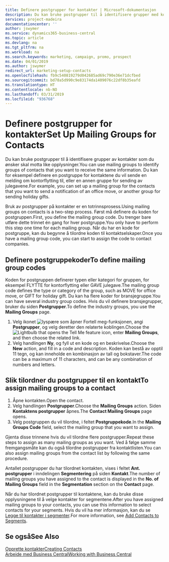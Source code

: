 ```yaml
---
title: Definere postgrupper for kontakter | Microsoft-dokumentasjon
description: Du kan bruke postgrupper til å identifisere grupper med kontakter du vil skal motta samme informasjon, for eksempel for en markedsføringskampanje.
services: project-madeira
documentationcenter: ''
author: jswymer
ms.service: dynamics365-business-central
ms.topic: article
ms.devlang: na
ms.tgt_pltfrm: na
ms.workload: na
ms.search.keywords: marketing, campaign, promo, prospect
ms.date: 04/01/2019
ms.author: jswymer
redirect_url: marketing-setup-contacts
ms.openlocfilehash: fb9c540819279d042685ad69c790e36e71dcfbed
ms.sourcegitcommit: bd78a5d990c9e83174da1409076c22df8b35eafd
ms.translationtype: HT
ms.contentlocale: nb-NO
ms.lasthandoff: 03/31/2019
ms.locfileid: "936768"
---
```

# <a name="set-up-mailing-groups-for-contacts"></a><span data-ttu-id="24b12-103">Definere postgrupper for kontakter</span><span class="sxs-lookup"><span data-stu-id="24b12-103">Set Up Mailing Groups for Contacts</span></span>
<span data-ttu-id="24b12-104">Du kan bruke postgrupper til å identifisere grupper av kontakter som du ønsker skal motta like opplysninger.</span><span class="sxs-lookup"><span data-stu-id="24b12-104">You can use mailing groups to identify groups of contacts that you want to receive the same information.</span></span> <span data-ttu-id="24b12-105">Du kan for eksempel definere en postgruppe for kontaktene du vil sende en melding om kontorflytting til, eller en annen gruppe for sending av julegavene.</span><span class="sxs-lookup"><span data-stu-id="24b12-105">For example, you can set up a mailing group for the contacts that you want to send a notification of an office move, or another group for sending holiday gifts.</span></span>

<span data-ttu-id="24b12-106">Bruk av postgrupper på kontakter er en totrinnsprosess.</span><span class="sxs-lookup"><span data-stu-id="24b12-106">Using mailing groups on contacts is a two-step process.</span></span> <span data-ttu-id="24b12-107">Først må definere du koden for postgruppen.</span><span class="sxs-lookup"><span data-stu-id="24b12-107">First, you define the mailing group code.</span></span> <span data-ttu-id="24b12-108">Du trenger bare utføre dette trinnet én gang for hver postgruppe.</span><span class="sxs-lookup"><span data-stu-id="24b12-108">You only have to perform this step one time for each mailing group.</span></span> <span data-ttu-id="24b12-109">Når du har en kode for postgruppe, kan du begynne å tilordne koden til kontaktselskaper.</span><span class="sxs-lookup"><span data-stu-id="24b12-109">Once you have a mailing group code, you can start to assign the code to contact companies.</span></span>

## <a name="to-define-mailing-group-codes"></a><span data-ttu-id="24b12-110">Definere postgruppekoder</span><span class="sxs-lookup"><span data-stu-id="24b12-110">To define mailing group codes</span></span>
<span data-ttu-id="24b12-111">Koden for postgruppen definerer typen eller kategori for gruppen, for eksempel FLYTTE for kontorflytting eller GAVE julegave.</span><span class="sxs-lookup"><span data-stu-id="24b12-111">The mailing group code defines the type or category of the group, such as MOVE for office move, or GIFT for holiday gift.</span></span> <span data-ttu-id="24b12-112">Du kan ha flere koder for bransjegruppe.</span><span class="sxs-lookup"><span data-stu-id="24b12-112">You can have several industry group codes.</span></span> <span data-ttu-id="24b12-113">Hvis du vil definere bransjegrupper, bruker du siden **Postgrupper**.</span><span class="sxs-lookup"><span data-stu-id="24b12-113">To define the industry groups, you use the **Mailing Groups** page.</span></span>

1. <span data-ttu-id="24b12-114">Velg ikonet ![lyspære som åpner Fortell meg-funksjonen](media/ui-search/search_small.png "Fortell hva du vil gjøre"), angi **Postgrupper**, og velg deretter den relaterte koblingen.</span><span class="sxs-lookup"><span data-stu-id="24b12-114">Choose the ![Lightbulb that opens the Tell Me feature](media/ui-search/search_small.png "Tell me what you want to do") icon, enter **Mailing Groups**, and then choose the related link.</span></span>
2. <span data-ttu-id="24b12-115">Velg handlingen **Ny**, og fyll ut en kode og en beskrivelse.</span><span class="sxs-lookup"><span data-stu-id="24b12-115">Choose the **New** action, and fill in a code and description.</span></span> <span data-ttu-id="24b12-116">Koden kan bestå av opptil 11 tegn, og kan inneholde en kombinasjon av tall og bokstaver.</span><span class="sxs-lookup"><span data-stu-id="24b12-116">The code can be a maximum of 11 characters, and can be any combination of numbers and letters.</span></span>

## <a name="AssignMailGroupContact"></a> <span data-ttu-id="24b12-117">Slik tilordner du postgrupper til en kontakt</span><span class="sxs-lookup"><span data-stu-id="24b12-117">To assign mailing groups to a contact</span></span>
1. <span data-ttu-id="24b12-118">Åpne kontakten.</span><span class="sxs-lookup"><span data-stu-id="24b12-118">Open the contact.</span></span>
2. <span data-ttu-id="24b12-119">Velg handlingen **Postgrupper**.</span><span class="sxs-lookup"><span data-stu-id="24b12-119">Choose the **Mailing Groups** action.</span></span> <span data-ttu-id="24b12-120">Siden **Kontaktens postgrupper** åpnes.</span><span class="sxs-lookup"><span data-stu-id="24b12-120">The **Contact Mailing Groups** page opens.</span></span>
3. <span data-ttu-id="24b12-121">Velg postgruppen du vil tilordne, i feltet **Postgruppekode**.</span><span class="sxs-lookup"><span data-stu-id="24b12-121">In the **Mailing Groups Code** field, select the mailing group that you want to assign.</span></span>

<span data-ttu-id="24b12-122">Gjenta disse trinnene hvis du vil tilordne flere postgrupper.</span><span class="sxs-lookup"><span data-stu-id="24b12-122">Repeat these steps to assign as many mailing groups as you want.</span></span> <span data-ttu-id="24b12-123">Ved å følge samme fremgangsmåte kan du også tilordne postgrupper fra kontaktlisten.</span><span class="sxs-lookup"><span data-stu-id="24b12-123">You can also assign mailing groups from the contact list by following the same procedure.</span></span>

<span data-ttu-id="24b12-124">Antallet postgrupper du har tilordnet kontakten, vises i feltet **Ant. postgrupper** i inndelingen **Segmentering** på siden **Kontakt**.</span><span class="sxs-lookup"><span data-stu-id="24b12-124">The number of mailing groups you have assigned to the contact is displayed in the **No. of Mailing Groups** field in the **Segmentation** section on the **Contact** page.</span></span>

<span data-ttu-id="24b12-125">Når du har tilordnet postgrupper til kontaktene, kan du bruke disse opplysningene til å velge kontakter for segmentene.</span><span class="sxs-lookup"><span data-stu-id="24b12-125">After you have assigned mailing groups to your contacts, you can use this information to select contacts for your segments.</span></span> <span data-ttu-id="24b12-126">Hvis du vil ha mer informasjon, kan du se [Legge til kontakter i segmenter](marketing-add-contact-segment.md).</span><span class="sxs-lookup"><span data-stu-id="24b12-126">For more information, see [Add Contacts to Segments](marketing-add-contact-segment.md).</span></span>

## <a name="see-also"></a><span data-ttu-id="24b12-127">Se også</span><span class="sxs-lookup"><span data-stu-id="24b12-127">See Also</span></span>
[<span data-ttu-id="24b12-128">Opprette kontakter</span><span class="sxs-lookup"><span data-stu-id="24b12-128">Creating Contacts</span></span>](marketing-create-contact-companies.md)  
[<span data-ttu-id="24b12-129">Arbeide med Business Central</span><span class="sxs-lookup"><span data-stu-id="24b12-129">Working with Business Central</span></span>](ui-work-product.md)
